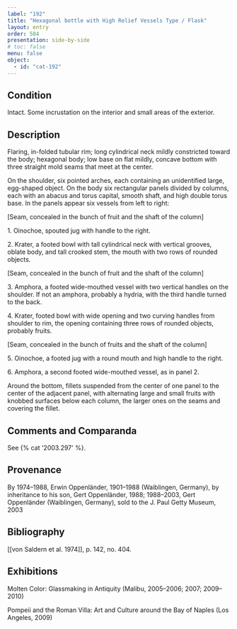 ```yaml
---
label: "192"
title: "Hexagonal bottle with High Relief Vessels Type / Flask"
layout: entry
order: 584
presentation: side-by-side
# toc: false
menu: false
object:
  - id: "cat-192"
---
```


## Condition

Intact. Some incrustation on the interior and small areas of the exterior.

## Description

Flaring, in-folded tubular rim; long cylindrical neck mildly constricted toward the body; hexagonal body; low base on flat mildly, concave bottom with three straight mold seams that meet at the center.

On the shoulder, six pointed arches, each containing an unidentified large, egg-shaped object. On the body six rectangular panels divided by columns, each with an abacus and torus capital, smooth shaft, and high double torus base. In the panels appear six vessels from left to right:

\[Seam, concealed in the bunch of fruit and the shaft of the column\]

1\. Oinochoe, spouted jug with handle to the right.

2\. Krater, a footed bowl with tall cylindrical neck with vertical grooves, oblate body, and tall crooked stem, the mouth with two rows of rounded objects.

\[Seam, concealed in the bunch of fruit and the shaft of the column\]

3\. Amphora, a footed wide-mouthed vessel with two vertical handles on the shoulder. If not an amphora, probably a hydria, with the third handle turned to the back.

4\. Krater, footed bowl with wide opening and two curving handles from shoulder to rim, the opening containing three rows of rounded objects, probably fruits.

\[Seam, concealed in the bunch of fruits and the shaft of the column\]

5\. Oinochoe, a footed jug with a round mouth and high handle to the right.

6\. Amphora, a second footed wide-mouthed vessel, as in panel 2.

Around the bottom, fillets suspended from the center of one panel to the center of the adjacent panel, with alternating large and small fruits with knobbed surfaces below each column, the larger ones on the seams and covering the fillet.

## Comments and Comparanda

See {% cat '2003.297' %}.

## Provenance

By 1974–1988, Erwin Oppenländer, 1901–1988 (Waiblingen, Germany), by inheritance to his son, Gert Oppenländer, 1988; 1988–2003, Gert Oppenländer (Waiblingen, Germany), sold to the J. Paul Getty Museum, 2003

## Bibliography

[[von Saldern et al. 1974]], p. 142, no. 404.

## Exhibitions

Molten Color: Glassmaking in Antiquity (Malibu, 2005–2006; 2007; 2009–2010)

Pompeii and the Roman Villa: Art and Culture around the Bay of Naples (Los Angeles, 2009)